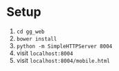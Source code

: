 # Setup
1. `cd gg_web`  
1. `bower install`  
1. `python -m SimpleHTTPServer 8004`  
1. visit `localhost:8004`  
1. visit `localhost:8004/mobile.html`

